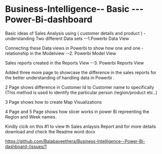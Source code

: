 
 # Business-Intelligence-- Basic ---Power-Bi-dashboard


Basic ideas of Sales Analysis using ( customer details and product )  - understanding Two different Data sets --1.Powerbi Data View 

Connecting these Data views in Powerbi to show how one and one - relationship in the Modelview --2. Powerbi Model View

Sales reports created in the Reports View --3. Powerbi Reports View

Added three more page to showcase the difference in the sales reports for the better understanding of handling data in Powerbi .

2 Page shows difference in Customer Id to Customer name to specifically (This method is used to identify the particular person /region/product etc..)

3 Page shows how to create Map Visualizations 

4 Page  and 5 Page shows how slicer works in power Bi repreenting the Region and Week names.

Kindly clcik on this #1 to view th Sales anlaysis Report and for more details download and check the Readme word docx



https://github.com/Balabaveethera/Business-Intelligence--Power-Bi-dashboard-/issues/1
